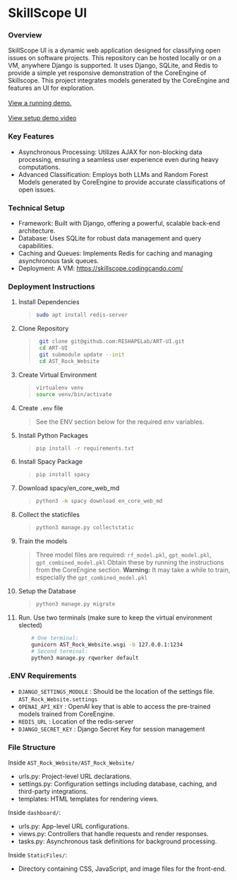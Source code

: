 # SkillScope UI

### Overview
SkillScope UI is a dynamic web application designed for classifying open issues on software projects. This repository can be hosted locally or on a VM, anywhere Django is supported. It uses Django, SQLite, and Redis to provide a simple yet responsive demonstration of the CoreEngine of Skillscope. This project integrates models generated by the CoreEngine and features an UI for exploration. 
<br><br>
[View a running demo.](https://skillscope.codingcando.com/)
<br><br>
[View setup demo video](/AST_Rock_Website/CoreEngine/docs/demo.mp4)

### Key Features
- Asynchronous Processing: Utilizes AJAX for non-blocking data processing, ensuring a seamless user experience even during heavy computations.
- Advanced Classification: Employs both LLMs and Random Forest Models generated by CoreEngine to provide accurate classifications of open issues.

### Technical Setup
- Framework: Built with Django, offering a powerful, scalable back-end architecture.
- Database: Uses SQLite for robust data management and query capabilities.
- Caching and Queues: Implements Redis for caching and managing asynchronous task queues.
- Deployment: A VM: https://skillscope.codingcando.com/

### Deployment Instructions
1. Install Dependencies
    > ``` sh
    > sudo apt install redis-server
2. Clone Repository
    > ``` sh
    >  git clone git@github.com:RESHAPELab/ART-UI.git
    >  cd ART-UI
    >  git submodule update --init
    >  cd AST_Rock_Website
3. Create Virtual Environment
    > ``` sh
    > virtualenv venv
    > source venv/bin/activate
4. Create `.env` file
    > See the ENV section below for the required env variables.
5. Install Python Packages
    > ``` sh
    > pip install -r requirements.txt

6. Install Spacy Package
    > ``` sh
    > pip install spacy 

7. Download spacy/en_core_web_md
    > ``` sh
    > python3 -m spacy download en_core_web_md  

8.  Collect the staticfiles
    > ``` sh
    > python3 manage.py collectstatic   

9. Train the models
    > Three model files are required: `rf_model.pkl`, `gpt_model.pkl`, `gpt_combined_model.pkl`
    > Obtain these by running the instructions from the CoreEngine section.
    > **Warning:** It may take a while to train, especially the `gpt_combined_model.pkl`

10. Setup the Database
    > ``` sh
    > python3 manage.py migrate
11. Run. Use two terminals (make sure to keep the virtual environment slected)
    ``` sh
        # One terminal:
        gunicorn AST_Rock_Website.wsgi -b 127.0.0.1:1234
        # Second terminal:
        python3 manage.py rqworker default
    ```

### .ENV Requirements
- `DJANGO_SETTINGS_MODULE` : Should be the location of the settings file. `AST_Rock_Website.settings`
- `OPENAI_API_KEY` : OpenAI key that is able to access the pre-trained models trained from CoreEngine.
- `REDIS_URL` : Location of the redis-server
- `DJANGO_SECRET_KEY` : Django Secret Key for session management

### File Structure
Inside `AST_Rock_Website/AST_Rock_Website/`
- urls.py: Project-level URL declarations.
- settings.py: Configuration settings including database, caching, and third-party integrations.
- templates: HTML templates for rendering views.

Inside `dashboard/`: 
- urls.py: App-level URL configurations.
- views.py: Controllers that handle requests and render responses.
- tasks.py: Asynchronous task definitions for background processing.

Inside `StaticFiles/`:
- Directory containing CSS, JavaScript, and image files for the front-end.
